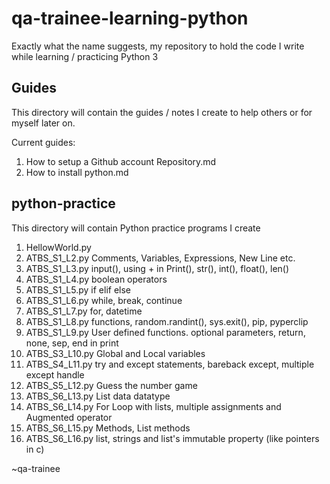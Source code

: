 # qa-trainee-learning-python

Exactly what the name suggests, my repository to hold the code I write while learning / practicing Python 3

## Guides
This directory will contain the guides / notes I create to help others or for myself later on.

Current guides:

1. How to setup a Github account Repository.md
2. How to install python.md

## python-practice
This directory will contain Python practice programs I create

1. HellowWorld.py
2. ATBS_S1_L2.py Comments, Variables, Expressions, New Line etc.
3. ATBS_S1_L3.py input(), using + in Print(), str(), int(), float(), len()
4. ATBS_S1_L4.py boolean operators
5. ATBS_S1_L5.py if elif else
6. ATBS_S1_L6.py while, break, continue
7. ATBS_S1_L7.py for, datetime
8. ATBS_S1_L8.py functions, random.randint(), sys.exit(), pip, pyperclip
9. ATBS_S1_L9.py User defined functions. optional parameters, return, none, sep, end in print
10. ATBS_S3_L10.py Global and Local variables
11. ATBS_S4_L11.py try and except statements, bareback except, multiple except handle
12. ATBS_S5_L12.py Guess the number game
13. ATBS_S6_L13.py List data datatype
14. ATBS_S6_L14.py For Loop with lists, multiple assignments and Augmented operator
15. ATBS_S6_L15.py Methods, List methods
16. ATBS_S6_L16.py list, strings and list's immutable property (like pointers in c)


~qa-trainee
